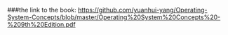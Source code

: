 ###the link to the book:
https://github.com/yuanhui-yang/Operating-System-Concepts/blob/master/Operating%20System%20Concepts%20-%209th%20Edition.pdf